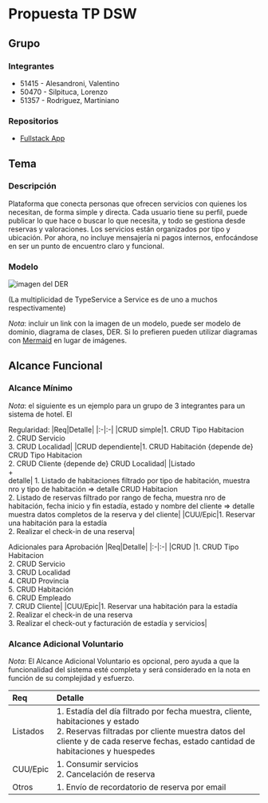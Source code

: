# Propuesta TP DSW

## Grupo

### Integrantes

- 51415 - Alesandroni, Valentino
- 50470 - Silpituca, Lorenzo
- 51357 - Rodriguez, Martiniano

### Repositorios

- [Fullstack App](https://github.com/Lsilpituca/DSW-Project)

## Tema

### Descripción

Plataforma que conecta personas que ofrecen servicios con quienes los necesitan, de forma simple y directa. Cada usuario tiene su perfil, puede publicar lo que hace o buscar lo que necesita, y todo se gestiona desde reservas y valoraciones. Los servicios están organizados por tipo y ubicación. Por ahora, no incluye mensajería ni pagos internos, enfocándose en ser un punto de encuentro claro y funcional.

### Modelo

![imagen del DER](https://github.com/user-attachments/assets/f204a4ab-c33c-4935-aad8-da17e86ec5ec)

(La multiplicidad de TypeService a Service es de uno a muchos respectivamente)

_Nota_: incluir un link con la imagen de un modelo, puede ser modelo de dominio, diagrama de clases, DER. Si lo prefieren pueden utilizar diagramas con [Mermaid](https://mermaid.js.org) en lugar de imágenes.

## Alcance Funcional

### Alcance Mínimo

_Nota_: el siguiente es un ejemplo para un grupo de 3 integrantes para un sistema de hotel. El

Regularidad:
|Req|Detalle|
|:-|:-|
|CRUD simple|1. CRUD Tipo Habitacion<br>2. CRUD Servicio<br>3. CRUD Localidad|
|CRUD dependiente|1. CRUD Habitación {depende de} CRUD Tipo Habitacion<br>2. CRUD Cliente {depende de} CRUD Localidad|
|Listado<br>+<br>detalle| 1. Listado de habitaciones filtrado por tipo de habitación, muestra nro y tipo de habitación => detalle CRUD Habitacion<br> 2. Listado de reservas filtrado por rango de fecha, muestra nro de habitación, fecha inicio y fin estadía, estado y nombre del cliente => detalle muestra datos completos de la reserva y del cliente|
|CUU/Epic|1. Reservar una habitación para la estadía<br>2. Realizar el check-in de una reserva|

Adicionales para Aprobación
|Req|Detalle|
|:-|:-|
|CRUD |1. CRUD Tipo Habitacion<br>2. CRUD Servicio<br>3. CRUD Localidad<br>4. CRUD Provincia<br>5. CRUD Habitación<br>6. CRUD Empleado<br>7. CRUD Cliente|
|CUU/Epic|1. Reservar una habitación para la estadía<br>2. Realizar el check-in de una reserva<br>3. Realizar el check-out y facturación de estadía y servicios|

### Alcance Adicional Voluntario

_Nota_: El Alcance Adicional Voluntario es opcional, pero ayuda a que la funcionalidad del sistema esté completa y será considerado en la nota en función de su complejidad y esfuerzo.

| Req      | Detalle                                                                                                                                                                                                             |
| :------- | :------------------------------------------------------------------------------------------------------------------------------------------------------------------------------------------------------------------ |
| Listados | 1. Estadía del día filtrado por fecha muestra, cliente, habitaciones y estado <br>2. Reservas filtradas por cliente muestra datos del cliente y de cada reserve fechas, estado cantidad de habitaciones y huespedes |
| CUU/Epic | 1. Consumir servicios<br>2. Cancelación de reserva                                                                                                                                                                  |
| Otros    | 1. Envío de recordatorio de reserva por email                                                                                                                                                                       |
